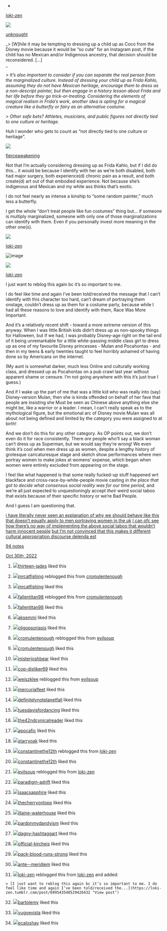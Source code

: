 -   [](https://loki-zen.tumblr.com/archive)

[loki-zen](https://loki-zen.tumblr.com/post/699107418889666560/fierceawakening-unknought-while-it-may-be)

[![](https://64.media.tumblr.com/avatar_0ef6c3c98336_64.pnj)](https://unknought.tumblr.com/post/698941056945881088)

[unknought](https://unknought.tumblr.com/post/698941056945881088)

_> [W]hile it may be tempting to dressing up a child up as Coco from the Disney movie because it would be “so cute” for an Instagram post, if the child has no Mexican and/or Indigenous ancestry, that decision should be reconsidered. […]  
_

_> It’s also important to consider if you can separate the real person from the marginalized culture. Instead of dressing your child up as Frida Kahlo, assuming they do not have Mexican heritage, encourage them to dress as a non-descript painter, but then engage in a history lesson about Frida and her life before they go trick-or-treating. Considering the elements of magical realism in Frida’s work, another idea is opting for a magical creature like a butterfly or fairy as an alternative costume._

_> Other safe bets? Athletes, musicians, and public figures not directly tied to one culture or heritage._  

Huh I wonder who gets to count as “not directly tied to one culture or heritage”.  

[![](https://64.media.tumblr.com/avatar_537a159121f9_64.pnj)](https://fierceawakening.tumblr.com/post/699101551313223681)

[fierceawakening](https://fierceawakening.tumblr.com/post/699101551313223681)

Not that I’m actually considering dressing up as Frida Kahlo, but if I did do this… it would be because I identify with her as we’re both disabled, both had major surgery, both experience(d) chronic pain as a result, and both create(d) art out of that embodied experience. Not because she’s indigenous and Mexican and my white ass thinks that’s exotic.

I do not feel nearly as intense a kinship to “some random painter,” much less a butterfly.

I get the whole “don’t treat people like fun costumes” thing but… if someone is multiply marginalized, someone with only one of those marginalizations can identify with them. Even if you personally invest more meaning in the other one(s).

[![](https://64.media.tumblr.com/avatar_1f4b62dea53c_64.pnj)](https://loki-zen.tumblr.com/post/699107418889666560)

[loki-zen](https://loki-zen.tumblr.com/post/699107418889666560)

![image](https://64.media.tumblr.com/f59e81f9ef7d3998f5a568a29b95ec8c/80c75c50e1485fac-11/s1280x1920/9dc8271751ef16b8a2897f77aa97b94eced75ca0.png)

[![](https://64.media.tumblr.com/avatar_1f4b62dea53c_64.pnj)](https://loki-zen.tumblr.com/post/699543548529426432/loki-zen-fierceawakening-unknought)

[loki-zen](https://loki-zen.tumblr.com/post/699543548529426432/loki-zen-fierceawakening-unknought)

I just want to reblog this again bc it’s so important to me.

I do feel like time and again I’ve been told/received the message that I can’t identify with this character too hard, can’t dream of portraying them onstage, couldn’t dress up as them for a costume party, because while I had all these reasons to love and identify with them, Race Was More Important.

And it’s a relatively recent shift - toward a more extreme version of this anyway. When I was little British kids didn’t dress up as non-spooky things for Halloween, but if we had, I was probably Disney-age right on the tail end of it being unremarkable for a little white-passing middle class girl to dress up as one of my favourite Disney princesses - Mulan and Pocahontas - and then in my teens & early twenties taught to feel horribly ashamed of having done so by Americans on the internet.

(My aunt is somewhat darker, much less Online and culturally working class, and dressed up as Pocahontas on a pub crawl last year without apparent shame or censure. I’m not going anywhere with this it’s just true I guess.)

And if I wake up the part of me that was a little kid who was really into (say) Disney-version Mulan, then she is kinda offended on behalf of her fave that people are insisting she Must be seen as Chinese above anything else she might be, like a warrior or a leader. I mean, I can’t really speak as to the mythological figure, but the emotional arc of Disney movie Mulan was all about _not_ being defined and limited by the category you were assigned to at birth!

And we don’t do this for any other category. As OP points out, we don’t even do it for race consistently. There _are_ people who’ll say a black woman can’t dress up as Superman, but we would say they’re wrong! We even think it’s cool when men dress up as women, despite a lengthy history of grotesque caricaturesque stage and sketch show performances where men portray women to make jokes at womens’ expense, which began when women were entirely excluded from appearing on the stage.

I feel like what happened is that some really fucked-up stuff happened wrt blackface and cross-race-by-white-people movie casting _in the place that got to decide what consensus social reality was for our time period,_ and we’re all just expected to unquestioningly accept _their_ weird social taboo that exists because of their specific history or we’re Bad People.

And I guess I am questioning that.

[i have literally never seen an explanation of why we should behave like this that doesn’t equally apply to men portraying women in the uk](https://loki-zen.tumblr.com/tagged/i%20have%20literally%20never%20seen%20an%20explanation%20of%20why%20we%20should%20behave%20like%20this%20that%20doesn%E2%80%99t%20equally%20apply%20to%20men%20portraying%20women%20in%20the%20uk) [I can ofc see how there’s no way of implementing the above social taboo that wouldn’t harm innocent people](https://loki-zen.tumblr.com/tagged/I%20can%20ofc%20see%20how%20there%E2%80%99s%20no%20way%20of%20implementing%20the%20above%20social%20taboo%20that%20wouldn%E2%80%99t%20harm%20innocent%20people) [but I’m not convinced that this makes it different](https://loki-zen.tumblr.com/tagged/but%20I%E2%80%99m%20not%20convinced%20that%20this%20makes%20it%20different) [cultural appropriation discourse delenda est](https://loki-zen.tumblr.com/tagged/cultural%20appropriation%20discourse%20delenda%20est)

[94 notes](https://loki-zen.tumblr.com/post/699543548529426432/loki-zen-fierceawakening-unknought#notes)

[Oct 30th, 2022](https://loki-zen.tumblr.com/post/699543548529426432/loki-zen-fierceawakening-unknought "4 days ago")

[](https://loki-zen.tumblr.com/post/699543548529426432/loki-zen-fierceawakening-unknought#)

[](https://www.tumblr.com/reblog/loki-zen/699543548529426432/kpp6rqaE)

1.  [![](https://64.media.tumblr.com/avatar_6b09bdf92ecc_64.pnj)](https://thirteen-jades.tumblr.com/ "Fiction & Opinions")[thirteen-jades](https://thirteen-jades.tumblr.com/ "Fiction & Opinions") liked this
    
2.  [![](https://64.media.tumblr.com/53dd9a56e13ed80891cea9edf04c95cb/cd50afd3f7c9e7d0-22/s64x64u_c1/4b928851f64f636ea337edf450bd1b0ff0474a18.pnj)](https://mrcatfishing.tumblr.com/ "Labcoats and Lairs")[mrcatfishing](https://mrcatfishing.tumblr.com/post/699915177088450560 "Labcoats and Lairs") reblogged this from [cromulentenough](https://cromulentenough.tumblr.com/ "Working tomorrow for a better today")
    
3.  [![](https://64.media.tumblr.com/53dd9a56e13ed80891cea9edf04c95cb/cd50afd3f7c9e7d0-22/s64x64u_c1/4b928851f64f636ea337edf450bd1b0ff0474a18.pnj)](https://mrcatfishing.tumblr.com/ "Labcoats and Lairs")[mrcatfishing](https://mrcatfishing.tumblr.com/ "Labcoats and Lairs") liked this
    
4.  [![](https://64.media.tumblr.com/avatar_997bed707a7d_64.pnj)](https://fallentitan98.tumblr.com/ "I'm just bread")[fallentitan98](https://fallentitan98.tumblr.com/post/699915002504773632 "I'm just bread") reblogged this from [cromulentenough](https://cromulentenough.tumblr.com/ "Working tomorrow for a better today")
    
5.  [![](https://64.media.tumblr.com/avatar_997bed707a7d_64.pnj)](https://fallentitan98.tumblr.com/ "I'm just bread")[fallentitan98](https://fallentitan98.tumblr.com/ "I'm just bread") liked this
    
6.  [![](https://64.media.tumblr.com/3245da66eef85b876a1ad389762307e7/8b800822a3a08424-9d/s64x64u_c1/85c57c8909de3128af5a690bade8b96a58a7696f.jpg)](https://aksemmi.tumblr.com/)[aksemmi](https://aksemmi.tumblr.com/) liked this
    
7.  [![](https://64.media.tumblr.com/6a377968c0c1ed22d230b8965498653c/6cd8b112ccd01656-0d/s64x64u_c1/1a8cfc21bf3a87c25a1991a58422c8f1e9f44831.pnj)](https://oligopsoriasis.tumblr.com/ "oligopsosis")[oligopsoriasis](https://oligopsoriasis.tumblr.com/ "oligopsosis") liked this
    
8.  [![](https://64.media.tumblr.com/26764d9438811f4bd80470187888b045/ed90c2555bf2387c-4c/s64x64u_c1/a0bc5991e98342418f2f59aaaae226dab687050e.jpg)](https://cromulentenough.tumblr.com/ "Working tomorrow for a better today")[cromulentenough](https://cromulentenough.tumblr.com/post/699912858702626816 "Working tomorrow for a better today") reblogged this from [evilsoup](https://evilsoup.tumblr.com/ "look just stuff ok")
    
9.  [![](https://64.media.tumblr.com/26764d9438811f4bd80470187888b045/ed90c2555bf2387c-4c/s64x64u_c1/a0bc5991e98342418f2f59aaaae226dab687050e.jpg)](https://cromulentenough.tumblr.com/ "Working tomorrow for a better today")[cromulentenough](https://cromulentenough.tumblr.com/ "Working tomorrow for a better today") liked this
    
10.  [![](https://assets.tumblr.com/images/default_avatar/cone_open_64.png)](https://misterjoshbear.tumblr.com/ "Porridge Bear")[misterjoshbear](https://misterjoshbear.tumblr.com/ "Porridge Bear") liked this
    
11.  [![](https://64.media.tumblr.com/1cbd843d8b6d3968dbc70c162356f8c1/6c957964a68ee5e9-61/s64x64u_c1/9514d5b76716214f9efd89c434f80723721ef382.pnj)](https://cop-disliker69.tumblr.com/ "Against Popish Tyranny")[cop-disliker69](https://cop-disliker69.tumblr.com/ "Against Popish Tyranny") liked this
    
12.  [![](https://64.media.tumblr.com/avatar_efec2a674a26_64.pnj)](https://weiszklee.tumblr.com/ "Weiszklee")[weiszklee](https://weiszklee.tumblr.com/post/699647337025454080 "Weiszklee") reblogged this from [evilsoup](https://evilsoup.tumblr.com/ "look just stuff ok")
    
13.  [![](https://64.media.tumblr.com/7223fd2485fd0b3e67f854773471aa04/cda145b323339729-e0/s64x64u_c1/7cebb72496ed4aee1bb8170839ddf5262ee97221.jpg)](https://mercurialfeet.tumblr.com/ "we tried the world, good god it wasn't for us")[mercurialfeet](https://mercurialfeet.tumblr.com/ "we tried the world, good god it wasn't for us") liked this
    
14.  [![](https://64.media.tumblr.com/dc44360d94cbaa5566a540388eb0b653/8246adf743a9149d-ca/s64x64u_c1/dd7195098cd50cc2f05fc39a2cc2acb629e73b86.jpg)](https://definitelynotplanetfall.tumblr.com/ "Sucrose, and yet sulfur")[definitelynotplanetfall](https://definitelynotplanetfall.tumblr.com/ "Sucrose, and yet sulfur") liked this
    
15.  [![](https://64.media.tumblr.com/1fe088dd8685d7331bf32830424df337/393ff3a34eea8243-cd/s64x64u_c1/1d7332e939c5cc6129f3c92ea936bf306fcb4a4f.jpg)](https://tuesdayisfordancing.tumblr.com/ "you know better than to trust a pack of cards")[tuesdayisfordancing](https://tuesdayisfordancing.tumblr.com/ "you know better than to trust a pack of cards") liked this
    
16.  [![](https://64.media.tumblr.com/avatar_31cd280f7fcc_64.pnj)](https://the42ndcynicalreader.tumblr.com/ "the42ndcynicalreader")[the42ndcynicalreader](https://the42ndcynicalreader.tumblr.com/ "the42ndcynicalreader") liked this
    
17.  [![](https://64.media.tumblr.com/70a216dac37635aa97b5111d65763fc8/83cd3b3fc92cd2e2-ae/s64x64u_c1/2c648efdc9de2b390f3f4db61b71c5e6502c1e73.jpg)](https://apocafic.tumblr.com/ "Horny Butterflies")[apocafic](https://apocafic.tumblr.com/ "Horny Butterflies") liked this
    
18.  [![](https://64.media.tumblr.com/1e2a4d1563c233bdcc4985bfb8117786/495ed4382cc9ccef-21/s64x64u_c1/57b1a59694e8de8258cd9ca5a591249ace37db47.jpg)](https://starryoak.tumblr.com/ "Starryoak")[starryoak](https://starryoak.tumblr.com/ "Starryoak") liked this
    
19.  [![](https://64.media.tumblr.com/6db273c0f034cc7f9b97e08ee828e18b/8b8247562d186015-3c/s64x64u_c1/b5860b15d4d9788e2537e79d89298dbe253ad0fe.jpg)](https://constantinethe12th.tumblr.com/ "Valentinian II Modern AU")[constantinethe12th](https://constantinethe12th.tumblr.com/post/699561521857036288 "Valentinian II Modern AU") reblogged this from [loki-zen](https://loki-zen.tumblr.com/ "eat bones and shit ghosts")
    
20.  [![](https://64.media.tumblr.com/6db273c0f034cc7f9b97e08ee828e18b/8b8247562d186015-3c/s64x64u_c1/b5860b15d4d9788e2537e79d89298dbe253ad0fe.jpg)](https://constantinethe12th.tumblr.com/ "Valentinian II Modern AU")[constantinethe12th](https://constantinethe12th.tumblr.com/ "Valentinian II Modern AU") liked this
    
21.  [![](https://64.media.tumblr.com/avatar_dc5d184ad265_64.pnj)](https://evilsoup.tumblr.com/ "look just stuff ok")[evilsoup](https://evilsoup.tumblr.com/post/699557275322449920 "look just stuff ok") reblogged this from [loki-zen](https://loki-zen.tumblr.com/ "eat bones and shit ghosts")
    
22.  [![](https://64.media.tumblr.com/628a1db81ad7171ad177cb2ed2bfedaa/73675799f2e2a69c-6d/s64x64u_c1/d9db22f6af6ea12713bd016e698fecd08dd6c9e7.jpg)](https://paradigm-adrift.tumblr.com/ "Paradigm Adrift")[paradigm-adrift](https://paradigm-adrift.tumblr.com/ "Paradigm Adrift") liked this
    
23.  [![](https://64.media.tumblr.com/avatar_481bb71498fc_64.pnj)](https://isaacsapphire.tumblr.com/ "May the Bridges We Burn Light Our Way Home")[isaacsapphire](https://isaacsapphire.tumblr.com/ "May the Bridges We Burn Light Our Way Home") liked this
    
24.  [![](https://64.media.tumblr.com/795ffc86853871389b8f5797093b4735/c9cfc1aba1ba3ef9-3a/s64x64u_c1/115063b18cc8e6550e32dc2e2b96891946402ab4.jpg)](https://thecherryontopx.tumblr.com/)[thecherryontopx](https://thecherryontopx.tumblr.com/) liked this
    
25.  [![](https://64.media.tumblr.com/avatar_74e7d01d483c_64.pnj)](https://illaine-waterhouse.tumblr.com/ "Agency Overnight Elk")[illaine-waterhouse](https://illaine-waterhouse.tumblr.com/ "Agency Overnight Elk") liked this
    
26.  [![](https://64.media.tumblr.com/avatar_cd265fa84b51_64.pnj)](https://pardonmydandyism.tumblr.com/ "Too much Oscar Wilde - Too many martinis.")[pardonmydandyism](https://pardonmydandyism.tumblr.com/ "Too much Oscar Wilde - Too many martinis.") liked this
    
27.  [![](https://64.media.tumblr.com/avatar_5a80636d9d19_64.pnj)](https://dagny-hashtaggart.tumblr.com/ "Felt cute, might erase the future")[dagny-hashtaggart](https://dagny-hashtaggart.tumblr.com/ "Felt cute, might erase the future") liked this
    
28.  [![](https://64.media.tumblr.com/avatar_f05968ff67c7_64.pnj)](https://official-kircheis.tumblr.com/ "If only Siegfried Kircheis were here")[official-kircheis](https://official-kircheis.tumblr.com/ "If only Siegfried Kircheis were here") liked this
    
29.  [![](https://64.media.tumblr.com/avatar_d4f9aa3ba72b_64.pnj)](https://pack-blood-runs-strong.tumblr.com/ "Every Wolf Needs A Pack")[pack-blood-runs-strong](https://pack-blood-runs-strong.tumblr.com/ "Every Wolf Needs A Pack") liked this
    
30.  [![](https://64.media.tumblr.com/a58822df61680ed2a60a552734751493/55aed2289011d02b-de/s64x64u_c1/839fc38ef885d5c9687e277cc0f01996ed2e1ab6.pnj)](https://ante--meridiem.tumblr.com/ "young woman yells at sun")[ante--meridiem](https://ante--meridiem.tumblr.com/ "young woman yells at sun") liked this
    
31.  [![](https://64.media.tumblr.com/avatar_1f4b62dea53c_64.pnj)](https://loki-zen.tumblr.com/ "eat bones and shit ghosts")[loki-zen](https://loki-zen.tumblr.com/post/699543548529426432 "eat bones and shit ghosts") reblogged this from [loki-zen](https://loki-zen.tumblr.com/ "eat bones and shit ghosts") and added:
    
    > [I just want to reblog this again bc it’s so important to me. I do feel like time and again I’ve been told/received the...](https://loki-zen.tumblr.com/post/699543548529426432 "View post")
    
32.  [![](https://64.media.tumblr.com/69e2d3d1472331d83539ef7ef311ed56/31b384791f441dab-2a/s64x64u_c1/0b01e36a749080578c3fb6a5e316cc2d24bb6fff.jpg)](https://bartolemy.tumblr.com/ "tomb of the unknown freak")[bartolemy](https://bartolemy.tumblr.com/ "tomb of the unknown freak") liked this
    
33.  [![](https://assets.tumblr.com/images/default_avatar/cube_closed_64.png)](https://yugoevista.tumblr.com/ "Untitled")[yugoevista](https://yugoevista.tumblr.com/ "Untitled") liked this
    
34.  [![](https://64.media.tumblr.com/avatar_b1a43b806876_64.gif)](https://www.savethefaeries.com/ "Inner Solace")[ecaloshay](https://www.savethefaeries.com/ "Inner Solace") liked this